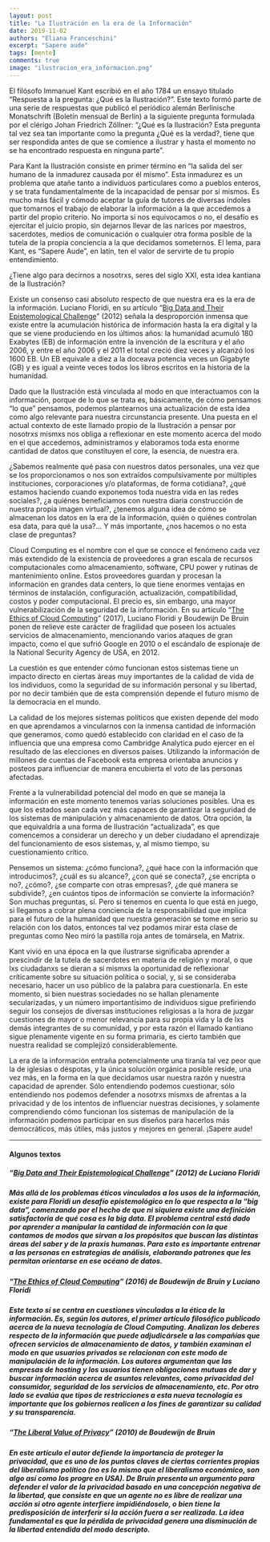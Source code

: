 ```yaml
---
layout: post
title: "La Ilustración en la era de la Información"
date: 2019-11-02
authors: "Eliana Franceschini"
excerpt: "Sapere aude"
tags: [mente]
comments: true
image: "ilustracion_era_informacion.png"
---
```

El filósofo Immanuel Kant escribió en el año 1784 un ensayo titulado “Respuesta a la pregunta: ¿Qué es la Ilustración?”. Este texto formó parte de una serie de respuestas que publicó el periódico alemán Berlinische Monatschrift (Boletín mensual de Berlín) a la siguiente pregunta formulada por el clérigo Johan Friedrich Zöllner:  “¿Qué es la Ilustración? Esta pregunta tal vez sea tan importante como la pregunta ¿Qué es la verdad?, tiene que ser respondida antes de que se comience a ilustrar y hasta el momento no se ha encontrado respuesta en ninguna parte”.

Para Kant la Ilustración consiste en primer término en “la salida del ser humano de la inmadurez causada por él mismo”. Esta inmadurez es un problema que atañe tanto a individuos particulares como a pueblos enteros, y se trata fundamentalmente de la incapacidad de pensar por sí mismos. Es mucho más fácil y cómodo aceptar la guía de tutores de diversas índoles que tomarnos el trabajo de elaborar la información a la que accedemos a partir del propio criterio. No importa si nos equivocamos o no, el desafío es ejercitar el juicio propio, sin dejarnos llevar de las narices por maestros, sacerdotes, medios de comunicación o cualquier otra forma posible de la tutela de la propia conciencia a la que decidamos someternos. El lema, para Kant, es “Sapere Aude”, en latín,  ten el valor de servirte de tu propio entendimiento.

¿Tiene algo para decirnos a nosotrxs, seres del siglo XXI, esta idea kantiana de la Ilustración?

Existe un consenso casi absoluto respecto de que nuestra era es la era de la información. Luciano Floridi, en su artículo “[Big Data and Their Epistemological Challenge](https://link.springer.com/article/10.1007/s13347-012-0093-4)” (2012) señala la desproporción inmensa que existe entre la acumulación histórica de información hasta la era digital y la que se viene produciendo en los últimos años: la humanidad acumuló 180 Exabytes (EB) de información entre la invención de la escritura y el año 2006, y entre el año 2006 y el 2011 el total creció diez veces y alcanzó los 1600 EB. Un EB equivale a diez a la doceava potencia veces un Gigabyte (GB) y es igual a veinte veces todos los libros escritos en la historia de la humanidad.

Dado que la Ilustración está vinculada al modo en que interactuamos con la información, porque de lo que se trata es, básicamente, de cómo pensamos “lo que” pensamos, podemos plantearnos una actualización de esta idea como algo relevante para nuestra circunstancia presente. Una puesta en el actual contexto de este llamado propio de la Ilustración a pensar por nosotrxs mismxs nos obliga a reflexionar en este momento acerca del modo en el que accedemos, administramos y elaboramos toda esta enorme cantidad de datos que constituyen el core, la esencia, de nuestra era.

¿Sabemos realmente qué pasa con nuestros datos personales, una vez que se los proporcionamos o nos son extraídos compulsivamente por múltiples instituciones, corporaciones y/o plataformas, de forma cotidiana?, ¿qué estamos haciendo cuando exponemos toda nuestra vida en las redes sociales?, ¿a quiénes beneficiamos con nuestra diaria construcción de nuestra propia imagen virtual?, ¿tenemos alguna idea de cómo se almacenan los datos en la era de la información, quién o quiénes controlan esa data, para qué la usa?... Y más importante, ¿nos hacemos o no esta clase de preguntas?

Cloud Computing es el nombre con el que se conoce el fenómeno cada vez más extendido de la existencia de proveedores a gran escala de recursos computacionales como almacenamiento, software, CPU power y rutinas de mantenimiento online. Estos proveedores guardan y procesan la información en grandes data centers, lo que tiene enormes ventajas en términos de instalación, configuración, actualización, compatibilidad, costos y poder computacional. El precio es, sin embargo, una mayor vulnerabilización de la seguridad de la información. En su artículo “[The Ethics of Cloud Computing](https://link.springer.com/article/10.1007/s11948-016-9759-0)” (2017), Luciano Floridi y Boudewijn De Bruin ponen de relieve este carácter de fragilidad que poseen los actuales servicios de almacenamiento, mencionando varios ataques de gran impacto, como el que sufrió Google en 2010 o el escándalo de espionaje de la National Security Agency de USA, en 2012.

La cuestión es que entender cómo funcionan estos sistemas tiene un impacto directo en ciertas áreas muy importantes de la calidad de vida de los individuos, como la seguridad de su información personal y su libertad, por no decir también que de esta comprensión depende el futuro mismo de la democracia en el mundo.

La calidad de los mejores sistemas políticos que existen depende del modo en que aprendamos a vincularnos con la inmensa cantidad de información que generamos, como quedó establecido con claridad en el caso de la influencia que una empresa como Cambridge Analytica pudo ejercer en el resultado de las elecciones en diversos países. Utilizando la información de millones de cuentas de Facebook esta empresa orientaba anuncios y posteos para influenciar de manera encubierta el voto de las personas afectadas.

Frente a la vulnerabilidad potencial del modo en que se maneja la información en este momento tenemos varias soluciones posibles. Una es que los estados sean cada vez más capaces de garantizar la seguridad de los sistemas de manipulación y almacenamiento de datos. Otra opción, la que equivaldría a una forma de Ilustración “actualizada”, es que comencemos a considerar un derecho y un deber ciudadano el aprendizaje del funcionamiento de esos sistemas, y, al mismo tiempo, su cuestionamiento crítico.

Pensemos un sistema: ¿cómo funciona?, ¿qué hace con la información que introducimos?, ¿cuál es su alcance?, ¿con qué se conecta?, ¿se encripta o no?, ¿cómo?, ¿se comparte con otras empresas?, ¿de qué manera se subdivide?, ¿en cuántos tipos de información se convierte la información? Son muchas preguntas, sí. Pero si tenemos en cuenta lo que está en juego, si llegamos a cobrar plena conciencia de la responsabilidad que implica para el futuro de la humanidad que nuestra generación se tome en serio su relación con los datos, entonces tal vez podamos mirar esta clase de preguntas como Neo miró la pastilla roja antes de tomársela, en Matrix.

Kant vivió en una época en la que ilustrarse significaba aprender a prescindir de la tutela de sacerdotes en materia de religión y moral, o que lxs ciudadanxs se dieran a sí mismxs la oportunidad de reflexionar críticamente sobre su situación política o social, y, si se consideraba necesario, hacer un uso público de la palabra para cuestionarla. En este momento, si bien nuestras sociedades no se hallan plenamente secularizadas, y un número importantísimo de individuos sigue prefiriendo seguir los consejos de diversas instituciones religiosas a la hora de juzgar cuestiones de mayor o menor relevancia para su propia vida y la de lxs demás integrantes de su comunidad, y por esta razón el llamado kantiano sigue plenamente vigente en su forma primaria, es cierto también que nuestra realidad se complejizó considerablemente.

La era de la información entraña potencialmente una tiranía tal vez peor que la de iglesias o déspotas, y la única solución orgánica posible reside, una vez más, en la forma en la que decidamos usar nuestra razón y nuestra capacidad de aprender. Sólo entendiendo podemos cuestionar, sólo entendiendo nos podemos defender a nosotrxs mismxs de afrentas a la privacidad y de los intentos de influenciar nuestras decisiones, y solamente comprendiendo cómo funcionan los sistemas de manipulación de la información podemos  participar en sus diseños para hacerlos más democráticos, más útiles, más justos y mejores en general. ¡Sapere aude!

---
#### Algunos textos
##### “[Big Data and Their Epistemological Challenge](https://link.springer.com/article/10.1007/s13347-012-0093-4)” (2012) de Luciano Floridi

##### Más allá de los problemas éticos vinculados a los usos de la información, existe para Floridi un desafío epistemológico en lo que respecta a la “big data”, comenzando por el hecho de que ni siquiera existe una definición satisfactoria de qué cosa es la big data. El problema central está dado por aprender a manipular la cantidad de información con la que contamos de modos que sirvan a los propósitos que buscan las distintas áreas del saber y de la praxis humanas. Para esto es importante entrenar a las personas en estrategias de análisis, elaborando patrones que les permitan orientarse en ese océano de datos.

##### “[The Ethics of Cloud Computing](https://link.springer.com/article/10.1007/s11948-016-9759-0)” (2016) de Boudewijn de Bruin y Luciano Floridi

##### Este texto sí se centra en cuestiones vinculadas a la ética de la información. Es, según los autores, el primer artículo filosófico publicado acerca de la nueva tecnología de Cloud Computing. Analizan los deberes respecto de la información que puede adjudicársele a las compañías que ofrecen servicios de almacenamiento de datos, y también examinan el modo en que usuarios privados se relacionan con este modo de manipulación de la información. Los autores argumentan que las empresas de hosting y los usuarios tienen obligaciones mutuas de dar y buscar información acerca de asuntos relevantes, como privacidad del consumidor, seguridad de los servicios de almacenamiento, etc. Por otro lado se evalúa que tipos de restricciones a esta nueva tecnología es importante que los gobiernos realicen a los fines de garantizar su calidad y su transparencia.

##### “[The Liberal Value of Privacy](https://link.springer.com/article/10.1007/s10982-010-9067-9)” (2010) de Boudewijn de Bruin

##### En este artículo el autor defiende la importancia de proteger la privacidad, que es uno de los puntos claves de ciertas corrientes propias del liberalismo político (no es lo mismo que el liberalismo económico, son algo así como los progre en USA). De Bruin presenta un argumento para defender el valor de la privacidad basado en una concepción negativa de la libertad, que consiste en que un agente no es libre de realizar una acción si otro agente interfiere impidiéndoselo, o bien tiene la predisposición de interferir si la acción fuera a ser realizada. La idea fundamental es que la pérdida de privacidad genera una disminución de la libertad entendida del modo descripto.
